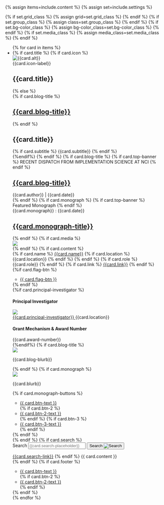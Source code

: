 {% assign items=include.content %}
{% assign set=include.settings %}

{% if set.grid_class %}
    {% assign grid=set.grid_class %}
{% endif %}
{% if set.group_class %}
    {% assign class=set.group_class %}
{% endif %}
{% if set.bg-color_class %}
    {% assign bg-color_class=set.bg-color_class %}
{% endif %}
{% if set.media_class %}
    {% assign media_class=set.media_class %}
{% endif %}
<ul class="usa-card-group box-component"> 
  {% for card in items %}
    <li class="usa-card {{ grid | default:'tablet:grid-col-4'}}">
      <div class="usa-card__container {{ class | default: 'usa-card__container' }} {{ bg-color_class}}">
        {% if card.title %}
            {% if card.icon %}
                <div class="usa-card__header icon-header">
                        <div class="title_icon">
                            <img src="{{card.icon}}" alt="{{card.alt}}">
                        </div>
                    <div>
                        <span class="icon-label">{{card.icon-label}}</span>
                        <h2 class="usa-card__heading">{{card.title}}</h2>
                    </div>
                </div>
            {% else %}
            <div class="usa-card__header">
                <div>
                  {% if card.blog-title %}
                    <h2 class="usa-card__heading"><a href="">{{card.blog-title}}</a></h2>
                  {% endif %}
                    <h2 class="usa-card__heading">{{card.title}}</h2>
                    {% if card.subtitle %}
                        <span>{{card.subtitle}}</span>
                    {% endif %}
                </div>
             </div>
            {%endif%}
        {% endif %}
        {% if card.blog-title %}
          {% if card.top-banner %}
            <span class="dark-banner">RECENT DISPATCH FROM IMPLEMENTATION SCIENCE AT NCI</span>
          {% endif %}
            <div class="usa-card__header">
              <div>
                <h2 class="usa-card__heading"><a href="">{{card.blog-title}}</a></h2>
              </div>
              <div class="name_date">
                <span>{{card.author}}</span><span> | </span><span>{{card.date}}</span>
              </div>
            </div>
        {% endif %}
        {% if card.monograph %}
          {% if card.top-banner %}
            <span class="dark-banner">Featured Monograph</span>
          {% endif %}
            <div class="usa-card__header">
              <div class="name_date">
                <span>{{card.monograph}}</span><span> : </span><span>{{card.date}}</span>
              </div>
              <div>
                <h2 class="usa-card__heading"><a href="">{{card.monograph-title}}</a></h2>
              </div>
            </div>
        {% endif %}
        {% if card.media %}
            <div class="usa-card__media {{media_class}}">
                <div class="usa-card__img">
                <img
                    src="{{card.media}}"
                />
                </div>
            </div>
        {% endif %}
        {% if card.content %}
          <div class="usa-card__body">
            <div class="link-button">
              {% if card.name %}
                <span class="name"><a href="">{{card.name}}</a></span>
                {% if card.location %}
                  <span class="location">{{card.location}}</span>
                {% endif %}
              {% endif %}
              {% if card.role %}
                <span class="role">{{card.role}}</span>
              {% endif %}
              {% if card.link %}
                <span class="email"><a href="{{card.href}}">{{card.link}}</a></span>
              {% endif %}
              {%if card.flag-btn %}
              <ul class="usa-button-group {{ class }} {{ seg }}">
                <li class="usa-button-group__item flag-button">
                  <a href="{{ card.btn-link }}" class="usa-button {{ card.btn-class }}"
                    {% if btn.disabled %} disabled="disabled" {% endif %}
                    >{{ card.flag-btn }}</a
                  >
                  <a href="{{ card.btn-link }}" class="usa-button semi-button {{ card.btn-class }}"
                    {% if btn.disabled %} disabled="disabled" {% endif %}
                    ><i class="fa-solid fa-up-right-from-square"></i></a
                  >
                </li>
              </ul>
              {% endif %}
            </div>
            {%if card.principal-investigator %}
              <div class="sample-app__content">
                <div>
                  <h4>Principal Investigator</h4>
                  <div class="principal-investigator">
                    <div class="usa-card__media {{media_class}}">
                        <div class="usa-card__img">
                        <img
                            src="{{card.profile}}"
                        />
                        </div>
                    </div>  
                    <div>
                      <a href="">{{card.principal-investigator}} <i class="fas fa-external-link-alt"></i></a>
                      <span class="location">{{card.location}}</span>
                    </div>                
                  </div>
                </div>
                <div>
                  <h4>Grant Mechanism & Award Number</h4>
                  <span>{{card.award-number}}</span>
                </div>
              </div>
            {%endif%}
            {% if card.blog-title %}
              <div class="blog-box__content">
                <div class="blog-profile">
                  <div class="usa-card__img">
                    <img src="{{card.profile-picture}}"/>
                  </div>
                </div>
                <div class="blurb">
                  <p>{{card.blog-blurb}}</p>
                </div>
              </div>
            {% endif %}
            {% if card.monograph %}
              <div class="blog-box__content">
                <div class="blog-profile">
                  <div class="usa-card__img">
                    <img src="{{card.profile-picture}}"/>
                  </div>
                </div>
                <div class="blurb">
                  <p>{{card.blurb}}</p>
                  {% if card.monograph-buttons %}
                    <div>
                      <ul class="usa-button-group {{ class }} {{ seg }}">
                        <li class="usa-button-group__item">
                          <a href="{{ card.btn-link }}" class="usa-button {{ card.btn-class }}"
                            {% if btn.disabled %} disabled="disabled" {% endif %}
                            >{{ card.btn-text }}</a
                          >
                        </li>
                        {% if card.btn-2 %}
                          <li class="usa-button-group__item">
                            <a href="{{ card-btn-2-link }}" class="usa-button {{ card.btn-2-class }}"
                              {% if btn-2.disabled %} disabled="disabled" {% endif %}
                              >{{ card.btn-2-text }}</a
                            >
                          </li>
                        {% endif %}
                        {% if card.btn-3 %}
                          <li class="usa-button-group__item">
                            <a href="{{ card-btn-3-link }}" class="usa-button {{ card.btn-3-class }}"
                              {% if btn-3.disabled %} disabled="disabled" {% endif %}
                              >{{ card.btn-3-text }}</a
                            >
                          </li>
                        {% endif %}
                      </ul>
                    </div>
                  {% endif %}
                </div>
              </div>
            {% endif %}
            {% if card.search %}
              <section aria-label="Search component">
                <form class="usa-search" role="search">
                  <label class="usa-sr-only" for="search-field">Search</label>
                  <input class="usa-input" id="search-field" type="search" name="search" placeholder="{{card.search-placeholder}}"/>
                  <button class="usa-button" type="submit">
                    <span class="usa-search__submit-text">Search </span
                    ><img
                      src="/assets/img/usa-icons-bg/search--white.svg"
                      class="usa-search__submit-icon"
                      alt="Search"
                    />
                  </button>
                </form>
              </section>
              <a href="" class="search-link">{{card.search-link}}</a>
            {% endif %}
            {{ card.content }}
          </div>
        {% endif %}
        {% if card.footer %}
          <div class="usa-card__footer">
            <ul class="usa-button-group {{ class }} {{ seg }}">
              <li class="usa-button-group__item">
                <a href="{{ card.btn-link }}" class="usa-button {{ card.btn-class }}"
                  {% if btn.disabled %} disabled="disabled" {% endif %}
                  >{{ card.btn-text }}</a
                >
              </li>
              {% if card.btn-2 %}
                <li class="usa-button-group__item">
                  <a href="{{ card-btn-2-link }}" class="usa-button {{ card.btn-2-class }}"
                    {% if btn-2.disabled %} disabled="disabled" {% endif %}
                    >{{ card.btn-2-text }}</a
                  >
                </li>
              {% endif %}
            </ul>
          </div>
        {% endif %}
    </div>
  </li>
  {% endfor %}
</ul>